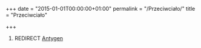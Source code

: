 +++
date = "2015-01-01T00:00:00+01:00"
permalink = "/Przeciwciało/"
title = "Przeciwciało"

+++

1.  REDIRECT [Antygen](/atopedia/Antygen "wikilink")
